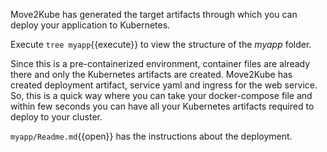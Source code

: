 Move2Kube has generated the target artifacts through which you can deploy your application to Kubernetes.

Execute `tree myapp`{{execute}} to view the structure of the *myapp* folder.

Since this is a pre-containerized environment, container files are already there and only the Kubernetes artifacts are created. Move2Kube has created deployment artifact, service yaml and ingress for the web service. So, this is a quick way where you can take your docker-compose file and within few seconds you can have all your Kubernetes artifacts required to deploy to your cluster.

`myapp/Readme.md`{{open}} has the instructions about the deployment.
